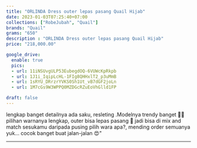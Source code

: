 ```yaml
---
title: "ORLINDA Dress outer lepas pasang Quail Hijab"
date: 2023-01-03T07:25:40+07:00
collections: ["RobeJubah", "Quail"]
brands: "Quail"
grams: "650"
description : "ORLINDA Dress outer lepas pasang Quail Hijab"
price: "218,000.00"

google_drive:
  enable: true
  pics:
  - url: 11iNSUvgULP53EubegdOQ-6VUWcKpRkpb
  - url: 1J1i_IqipLcHL-1FIg8QHHxlT2_p3uMmB
  - url: 1sRYU_DRrzrYVKS0Sh1Ut_vB7dGF2joLn
  - url: 1M7cGs9W3WPPQ0MZDGcRZuEoVhGlld1FP

draft: false
---
```


lengkap banget detailnya ada saku, resleting .Modelnya trendy banget 😵‍💫
pilihan warnanya lengkap, outer bisa lepas pasang  🤫 jadi bisa di mix and match sesukamu 
daripada pusing pilih wara apa?, mending order semuanya yuk... cocok banget buat jalan-jalan 😍"

-----    
  
